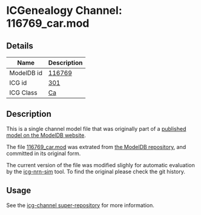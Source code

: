 # ICGenealogy Channel: 116769\_car.mod

## Details

Name | Description
---- | -----------
ModelDB id | [116769](http://senselab.med.yale.edu/ModelDB/ShowModel.cshtml?model=116769)
ICG id | [301](http://icg.neurotheory.ox.ac.uk/channels/3/301)
ICG Class | [Ca](http://icg.neurotheory.ox.ac.uk/channels/3)

## Description

This is a single channel model file that was originally part of a [published model on the ModelDB website](http://senselab.med.yale.edu/mModelDB/ShowModel.cshtml?model=116769).


The file [116769\_car.mod](116769_car.mod) was extrated from [the ModelDB repository](http://senselab.med.yale.edu/ModelDB/ShowModel.cshtml?model=116769), and committed in its original form.

The current version of the file was modified slighly for automatic evaluation by the [icg-nrn-sim](https://github.com/icgenealogy/icg-nrn-sim) tool. To find the original please check the git history.


## Usage

See the [icg-channel super-repository](https://github.com/icgenealogy/icg-channels) for more information.